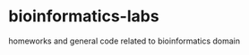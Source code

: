 bioinformatics-labs
===================

homeworks and general code related to bioinformatics domain
